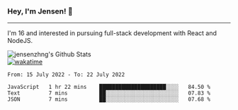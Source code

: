 ### Hey, I'm Jensen! 👋

---

I'm 16 and interested in pursuing full-stack development with React and NodeJS.

![jensenzhng's Github Stats](https://github-readme-stats.vercel.app/api?username=jensenzhng&theme=dark&show_icons=true&count_private=true)
<br />
[![wakatime](https://wakatime.com/badge/user/cbfc263d-3611-4e36-8278-8fad45fe3f62.svg)](https://wakatime.com/@cbfc263d-3611-4e36-8278-8fad45fe3f62)

<!--START_SECTION:waka-->

```text
From: 15 July 2022 - To: 22 July 2022

JavaScript   1 hr 22 mins    █████████████████████░░░░   84.50 %
Text         7 mins          ██░░░░░░░░░░░░░░░░░░░░░░░   07.83 %
JSON         7 mins          ██░░░░░░░░░░░░░░░░░░░░░░░   07.68 %
```

<!--END_SECTION:waka-->

